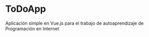 # ToDoApp
Aplicación simple en Vue.js para el trabajo de autoaprendizaje de Programación en Internet
